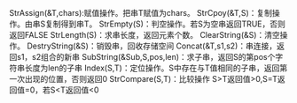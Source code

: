 StrAssign(&T,chars):赋值操作。把串T赋值为chars。
StrCpoy(&T,S)：复制操作。由串S复制得到串T。
StrEmpty(S)：判空操作。若S为空串返回TRUE，否则返回FALSE
StrLength(S)：求串长度，返回元素个数。
ClearString(&S)：清空操作。
DestryString(&S)：销毁串，回收存储空间
Concat(&T,s1,s2)：串连接，返回s1，s2组合的新串
SubString(&Sub,S,pos,len)：求子串，返回S的第pos个字符串长度为len的子串
Index(S,T)：定位操作。S中存在与T值相同的子串，返回第一次出现的位置，否则返回0
StrCompare(S,T)：比较操作 S>T返回值>0,S=T返回值=0，若S<T返回值<0